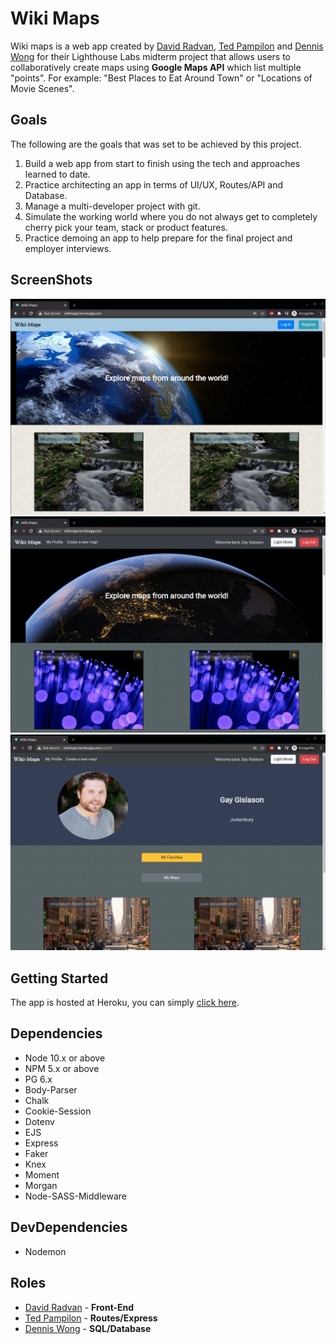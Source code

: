 Wiki Maps
=========

Wiki maps is a web app created by [David Radvan](https://github.com/DavidRadvan), [Ted Pampilon](https://github.com/tpampilon) and [Dennis Wong](https://github.com/denniswong0106) for their Lighthouse Labs midterm project that allows users to collaboratively create maps using **Google Maps API** which list multiple "points". For example: "Best Places to Eat Around Town" or "Locations of Movie Scenes".

## Goals

The following are the goals that was set to be achieved by this project.

1. Build a web app from start to finish using the tech and approaches learned to date.
2. Practice architecting an app in terms of UI/UX, Routes/API and Database.
3. Manage a multi-developer project with git.
4. Simulate the working world where you do not always get to completely cherry pick your team, stack or product features.
5. Practice demoing an app to help prepare for the final project and employer interviews.

## ScreenShots

![home-page.png](https://github.com/DavidRadvan/Wiki_Maps/blob/routes/public/images/home-page.png?raw=true)
![home-page-dark-mode.png](https://github.com/DavidRadvan/Wiki_Maps/blob/routes/public/images/home-page-dark-mode.png?raw=true)
![profile-page.png](https://github.com/DavidRadvan/Wiki_Maps/blob/routes/public/images/profile-page.png?raw=true)

## Getting Started

The app is hosted at Heroku, you can simply [click here](https://wikimaps.herokuapp.com/).

## Dependencies

- Node 10.x or above
- NPM 5.x or above
- PG 6.x
- Body-Parser
- Chalk
- Cookie-Session
- Dotenv
- EJS
- Express
- Faker
- Knex
- Moment
- Morgan
- Node-SASS-Middleware

## DevDependencies

- Nodemon

## Roles

- [David Radvan](https://github.com/DavidRadvan)  - **Front-End**
- [Ted Pampilon](https://github.com/tpampilon) - **Routes/Express**
- [Dennis Wong](https://github.com/denniswong0106) - **SQL/Database**

<!-- ## HOW TO GRANT PSQL ACCESS TO USER "labber"

-$ psql midterm -U labber
-$ enter password given in .env file
(inside psql)
-$ \i ./db/schema/00_addAllData.sql

-- In your console (outside psql):
-$ npx knex seed:run --env development -- This generates seed data, runs all the seed files within seed folder
-- If successful, console should say 'ran <x> seed files' -->
